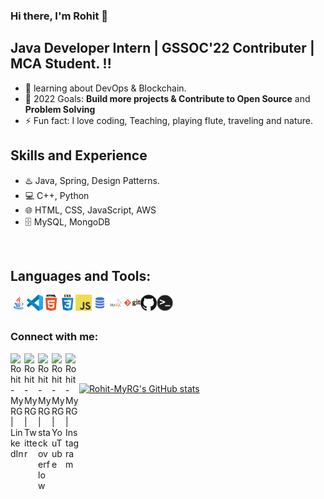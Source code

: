 ### Hi there, I'm Rohit 👋

## Java Developer Intern | GSSOC'22 Contributer | MCA Student. !!
- 🌱 learning about DevOps & Blockchain.
- 🥅 2022 Goals: **Build more projects & Contribute to Open Source** and **Problem Solving**
- ⚡ Fun fact: I love coding, Teaching, playing flute, traveling and nature.

## Skills and Experience
* ♨️ Java, Spring, Design Patterns.
* 💻 C++, Python
* 🌐 HTML, CSS, JavaScript, AWS
* 🗄️ MySQL, MongoDB
<br/>

## Languages and Tools:

[<img align="left" alt="Java" width="26px" src="https://github.com/Rohit-MyRG/Rohit-MyRG/blob/main/java-43-569305.webp" title="Java" />][java]
[<img align="left" alt="Visual Studio Code" width="26px" src="https://raw.githubusercontent.com/github/explore/80688e429a7d4ef2fca1e82350fe8e3517d3494d/topics/visual-studio-code/visual-studio-code.png" title="Visual Studio Code" />][vscode]
[<img align="left" alt="HTML5" width="26px" src="https://raw.githubusercontent.com/github/explore/80688e429a7d4ef2fca1e82350fe8e3517d3494d/topics/html/html.png" title="HTML5" />][webdevplaylist]
[<img align="left" alt="CSS3" width="26px" src="https://raw.githubusercontent.com/github/explore/80688e429a7d4ef2fca1e82350fe8e3517d3494d/topics/css/css.png" title="CSS3" />][webdevplaylist]
[<img align="left" alt="JavaScript" width="26px" src="https://raw.githubusercontent.com/github/explore/80688e429a7d4ef2fca1e82350fe8e3517d3494d/topics/javascript/javascript.png" title="JavaScript"  />][webdevplaylist]
[<img align="left" alt="SQL" width="26px" src="https://raw.githubusercontent.com/github/explore/80688e429a7d4ef2fca1e82350fe8e3517d3494d/topics/sql/sql.png" title="SQL" />][webdevplaylist]
[<img align="left" alt="MySQL" width="26px" src="https://raw.githubusercontent.com/github/explore/80688e429a7d4ef2fca1e82350fe8e3517d3494d/topics/mysql/mysql.png" title="MySQL" />][webdevplaylist]
[<img align="left" alt="Git" width="26px" src="https://raw.githubusercontent.com/github/explore/80688e429a7d4ef2fca1e82350fe8e3517d3494d/topics/git/git.png" title="Git" />][webdevplaylist]
[<img align="left" alt="GitHub" width="26px" src="https://raw.githubusercontent.com/github/explore/78df643247d429f6cc873026c0622819ad797942/topics/github/github.png" title="GitHub" />][webdevplaylist]
[<img align="left" alt="Terminal" width="26px" src="https://raw.githubusercontent.com/github/explore/80688e429a7d4ef2fca1e82350fe8e3517d3494d/topics/terminal/terminal.png"  />][webdevplaylist]

<br/><br/>

### Connect with me:

[<img align="left" alt="Rohit-MyRG | LinkedIn" width="22px" src="https://cdn.jsdelivr.net/npm/simple-icons@v3/icons/linkedin.svg" />][linkedin]
[<img align="left" alt="Rohit-MyRG | Twitter" width="22px" src="https://cdn.jsdelivr.net/npm/simple-icons@v3/icons/twitter.svg" />][twitter]
[<img align="left" alt="Rohit-MyRG | stackoverflow" width="22px" src="https://cdn.jsdelivr.net/npm/simple-icons@v3/icons/hackerrank.svg" />][hackerrank]
[<img align="left" alt="Rohit-MyRG | YouTube" width="22px" src="https://cdn.jsdelivr.net/npm/simple-icons@v3/icons/youtube.svg" />][youtube]
[<img align="left" alt="Rohit-MyRG | Instagram" width="22px" src="https://cdn.jsdelivr.net/npm/simple-icons@v3/icons/instagram.svg" />][instagram]
<br/><br/>

[![Rohit-MyRG's GitHub stats](https://github-readme-stats.vercel.app/api?username=Rohit-MyRG)](https://github.com/Rohit-MyRG/github-readme-stats)

<br/>

[linkedin]: https://www.linkedin.com/in/rohitramtirthe/
[twitter]: https://twitter.com/RamtirtheRohit
[hackerrank]: https://www.hackerrank.com/rohit_myrg
[youtube]: https://www.youtube.com/RohitRamtirthe?sub_confirmation=1
[instagram]: https://www.instagram.com/rohit_ramtirthe/
[stackoverflow]: https://stackoverflow.com/users/11299260/rrohitg
[webdevplaylist]: https://www.youtube.com/RohitRamtirthe?sub_confirmation=1
[java]: https://www.javatpoint.com/java-tutorial
[dotnet]: https://www.javatpoint.com/net-framework
[vscode]: https://code.visualstudio.com/download
